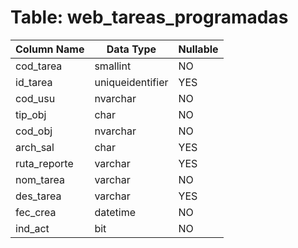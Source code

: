 # Table: web_tareas_programadas

| Column Name | Data Type | Nullable |
|-------------|-----------|----------|
| cod_tarea | smallint | NO |
| id_tarea | uniqueidentifier | YES |
| cod_usu | nvarchar | NO |
| tip_obj | char | NO |
| cod_obj | nvarchar | NO |
| arch_sal | char | YES |
| ruta_reporte | varchar | YES |
| nom_tarea | varchar | NO |
| des_tarea | varchar | YES |
| fec_crea | datetime | NO |
| ind_act | bit | NO |

